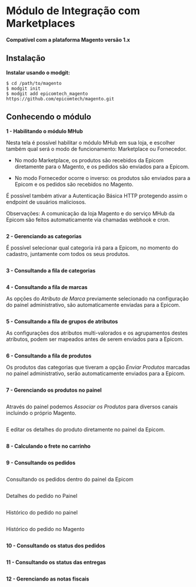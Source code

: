 <h1>Módulo de Integração com Marketplaces</h1>

**Compatível com a plataforma Magento versão 1.x**

<h2>Instalação</h2>

**Instalar usando o modgit:**

    $ cd /path/to/magento
    $ modgit init
    $ modgit add epicomtech_magento https://github.com/epicomtech/magento.git

<h2>Conhecendo o módulo</h2>

**1 - Habilitando o módulo MHub**

Nesta tela é possível habilitar o módulo MHub em sua loja, e escolher também qual será o modo de funcionamento: Marketplace ou Fornecedor.

- No modo Marketplace, os produtos são recebidos da Epicom diretamente para o Magento, e os pedidos são enviados para a Epicom.

- No modo Fornecedor ocorre o inverso: os produtos são enviados para a Epicom e os pedidos são recebidos no Magento.

É possível também ativar a Autenticação Básica HTTP protegendo assim o endpoint de usuários maliciosos.

Observações: A comunicação da loja Magento e do serviço MHub da Epicom são feitos automaticamente via chamadas webhook e cron.

<img src="https://s3-us-west-2.amazonaws.com/githubepicom/mhub_magento/epicom-magento-mhub-ajustes.png" alt="" title="Epicom MHub - Magento - Habilitando o módulo no Painel Administrativo" />

**2 - Gerenciando as categorias**

É possível selecionar qual categoria irá para a Epicom, no momento do cadastro, juntamente com todos os seus produtos.

<img src="https://s3-us-west-2.amazonaws.com/githubepicom/mhub_magento/epicom-magento-mhub-categorias-admin.png" alt="" title="Epicom MHub - Magento - Gerenciando as categorias" />

**3 - Consultando a fila de categorias**

<img src="https://s3-us-west-2.amazonaws.com/githubepicom/mhub_magento/epicom-magento-mhub-categorias-grid.png" alt="" title="Epicom MHub - Magento - Consultando a fila de categorias" />

**4 - Consultando a fila de marcas**

As opções do *Atributo de Marca* previamente selecionado na configuração do painel administrativo, são automaticamente enviadas para a Epicom.

<img src="https://s3-us-west-2.amazonaws.com/githubepicom/mhub_magento/epicom-magento-mhub-marcas-grid.png" alt="" title="Epicom MHub - Magento - Consultando a fila de marcas" />

**5 - Consultando a fila de grupos de atributos**

As configurações dos atributos multi-valorados e os agrupamentos destes atributos, podem ser mapeados antes de serem enviados para a Epicom.

<img src="https://s3-us-west-2.amazonaws.com/githubepicom/mhub_magento/epicom-magento-mhub-grupos_atributos-grid.png" alt="" title="Epicom MHub - Magento - Consultando a fila de grupos de atributos" />

**6 - Consultando a fila de produtos**

Os produtos das categorias que tiveram a opção *Enviar Produtos* marcadas no painel administrativo, serão automaticamente enviados para a Epicom.

<img src="https://s3-us-west-2.amazonaws.com/githubepicom/mhub_magento/epicom-magento-mhub-produtos-grid.png" alt="" title="Epicom MHub - Magento - Consultando a fila de grupos de atributos" />

**7 - Gerenciando os produtos no painel**

<img src="https://s3-us-west-2.amazonaws.com/githubepicom/mhub_magento/epicom-magento-mhub-produtos-painel.png" alt="" title="Epicom MHub - Magento - Gerenciando os produtos no painel" />

Através do painel podemos *Associar os Produtos* para diversos canais incluindo o próprio Magento.

<img src="https://s3-us-west-2.amazonaws.com/githubepicom/mhub_magento/epicom-magento-mhub-produtos-associacao.png" alt="" title="Epicom MHub - Magento - Associando os produtos no painel" />

E editar os detalhes do produto diretamente no painel da Epicom.

<img src="https://s3-us-west-2.amazonaws.com/githubepicom/mhub_magento/epicom-magento-mhub-produtos-detalhes.png" alt="" title="Epicom MHub - Magento - Editando os produtos no painel" />

**8 - Calculando o frete no carrinho**

<img src="https://s3-us-west-2.amazonaws.com/githubepicom/mhub_magento/epicom-magento-mhub-produtos-carrinho.png" alt="" title="Epicom MHub - Magento - Calculando o frete no carrinho" />

**9 - Consultando os pedidos**

<img src="https://s3-us-west-2.amazonaws.com/githubepicom/mhub_magento/epicom-magento-mhub-pedidos-grid.png" alt="" title="Epicom MHub - Magento - Consultando os pedidos" />

Consultando os pedidos dentro do painel da Epicom

<img src="https://s3-us-west-2.amazonaws.com/githubepicom/mhub_magento/epicom-magento-mhub-pedidos-painel.png" alt="" title="Epicom MHub - Magento - Consultando os pedidos no painel" />

Detalhes do pedido no Painel

<img src="https://s3-us-west-2.amazonaws.com/githubepicom/mhub_magento/epicom-magento-mhub-pedidos-detalhes.png" alt="" title="Epicom MHub - Magento - Detalhes do pedido no painel" />

Histórico do pedido no painel

<img src="https://s3-us-west-2.amazonaws.com/githubepicom/mhub_magento/epicom-magento-mhub-pedidos-historico.png" alt="" title="Epicom MHub - Magento - Histórico do pedido no painel" />

Histórico do pedido no Magento

<img src="https://s3-us-west-2.amazonaws.com/githubepicom/mhub_magento/epicom-magento-mhub-pedido-admin.png" alt="" title="Epicom MHub - Magento - Histórico do pedido no Magento" />

**10 - Consultando os status dos pedidos**

<img src="https://s3-us-west-2.amazonaws.com/githubepicom/mhub_magento/epicom-magento-mhub-status_pedidos-grid.png" alt="" title="Epicom MHub - Magento - Consultando os status dos pedidos" />

**11 - Consultando os status das entregas**

<img src="https://s3-us-west-2.amazonaws.com/githubepicom/mhub_magento/epicom-magento-mhub-entregas-grid.png" alt="" title="Epicom MHub - Magento - Consultando os status das entregas" />

**12 - Gerenciando as notas fiscais**

<img src="https://s3-us-west-2.amazonaws.com/githubepicom/mhub_magento/epicom-magento-mhub-notas_fiscais-grid.png" alt="" title="Epicom MHub - Magento - Gerenciando as notas fiscais" />
